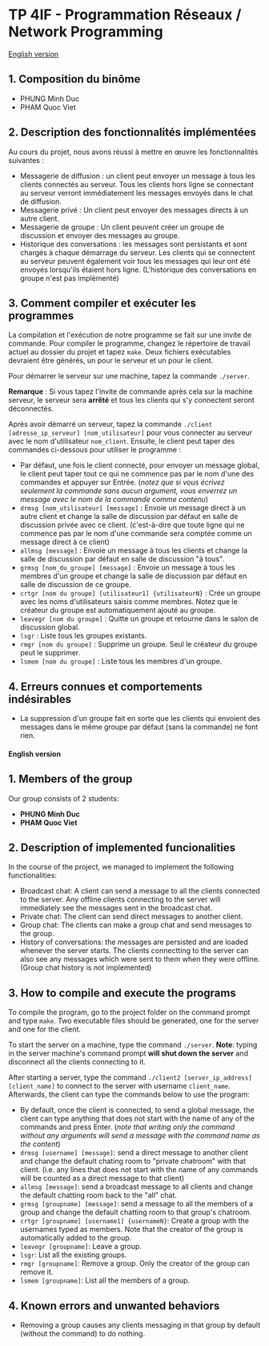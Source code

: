 # TP 4IF - Programmation Réseaux / Network Programming

[English version](#english-version)

## 1. Composition du binôme
- PHUNG Minh Duc
- PHAM Quoc Viet

## 2. Description des fonctionnalités implémentées
Au cours du projet, nous avons réussi à mettre en œuvre les fonctionnalités suivantes :
- Messagerie de diffusion : un client peut envoyer un message à tous les clients connectés au serveur. Tous les clients hors ligne se connectant au serveur verront immédiatement les messages envoyés dans le chat de diffusion.
- Messagerie privé : Un client peut envoyer des messages directs à un autre client.
- Messagerie de groupe : Un client peuvent créer un groupe de discussion et envoyer des messages au groupe.
- Historique des conversations : les messages sont persistants et sont chargés à chaque démarrage du serveur. Les clients qui se connectent au serveur peuvent également voir tous les messages qui leur ont été envoyés lorsqu'ils étaient hors ligne. (L'historique des conversations en groupe n'est pas implémenté)

## 3. Comment compiler et exécuter les programmes
La compilation et l'exécution de notre programme se fait sur une invite de commande.
Pour compiler le programme, changez le répertoire de travail actuel au dossier du projet et tapez `make`. Deux fichiers exécutables devraient être générés, un pour le serveur et un pour le client.

Pour démarrer le serveur sur une machine, tapez la commande `./server`.

**Remarque** : Si vous tapez l'invite de commande après cela sur la machine serveur, le serveur sera **arrêté** et tous les clients qui s'y connectent seront déconnectés.

Après avoir démarré un serveur, tapez la commande `./client [adresse_ip_serveur] [nom_utilisateur]` pour vous connecter au serveur avec le nom d'utilisateur `nom_client`. Ensuite, le client peut taper des commandes ci-dessous pour utiliser le programme :
- Par défaut, une fois le client connecté, pour envoyer un message global, le client peut taper tout ce qui ne commence pas par le nom d'une des commandes et appuyer sur Entrée. (*notez que si vous écrivez seulement la commande sans aucun argument, vous enverrez un message avec le nom de la commande comme contenu*)
- `drmsg [nom_utilisateur] [message]` : Envoie un message direct à un autre client et change la salle de discussion par défaut en salle de discussion privée avec ce client. (c'est-à-dire que toute ligne qui ne commence pas par le nom d'une commande sera comptée comme un message direct à ce client)
- `allmsg [message]` : Envoie un message à tous les clients et change la salle de discussion par défaut en salle de discussion "à tous".
- `grmsg [nom_du_groupe] [message]` : Envoie un message à tous les membres d'un groupe et change la salle de discussion par défaut en salle de discussion de ce groupe.
- `crtgr [nom du groupe] [utilisateur1] {utilisateurN}` : Crée un groupe avec les noms d'utilisateurs saisis comme membres. Notez que le créateur du groupe est automatiquement ajouté au groupe.
- `leavegr [nom du groupe]` : Quitte un groupe et retourne dans le salon de discussion global.
- `lsgr` : Liste tous les groupes existants.
- `rmgr [nom du groupe]` : Supprime un groupe. Seul le créateur du groupe peut le supprimer.
- `lsmem [nom du groupe]` : Liste tous les membres d'un groupe.

## 4. Erreurs connues et comportements indésirables
- La suppression d'un groupe fait en sorte que les clients qui envoient des messages dans le même groupe par défaut (sans la commande) ne font rien.


#### English version
## 1. Members of the group
Our group consists of 2 students:
- **PHUNG Minh Duc**
- **PHAM Quoc Viet**

## 2. Description of implemented funcionalities
In the course of the project, we managed to implement the following functionalities:
- Broadcast chat: A client can send a message to all the clients connected to the server. Any offline clients connecting to the server will immediately see the messages sent in the broadcast chat.
- Private chat: The client can send direct messages to another client.
- Group chat: The clients can make a group chat and send messages to the group.
- History of conversations: the messages are persisted and are loaded whenever the server starts. The clients connectting to the server can also see any messages which were sent to them when they were offline. (Group chat history is not implemented)

## 3. How to compile and execute the programs
To compile the program, go to the project folder on the command prompt and type `make`. Two executable files should be generated, one for the server and one for the client.

To start the server on a machine, type the command `./server`. **Note**: typing in the server machine's command prompt **will shut down the server** and disconnect all the clients connecting to it.

After starting a server, type the command `./client2 [server_ip_address] [client_name]` to connect to the server with username `client_name`. Afterwards, the client can type the commands below to use the program:
- By default, once the client is connected, to send a global message, the client can type anything that does not start with the name of any of the commands and press Enter. (*note that writing only the command without any arguments will send a message with the command name as the content*)
- `drmsg [username] [message]`: send a direct message to another client and change the default chating room to "private chatroom" with that client. (i.e. any lines that does not start with the name of any commands will be counted as a direct message to that client)
- `allmsg [message]`: send a broadcast message to all clients and change the default chatting room back to the "all" chat.
- `grmsg [groupname] [message]`: send a message to all the members of a group and change the default chatting room to that group's chatroom.
- `crtgr [groupname] [username1] {usernameN}`: Create a group with the usernames typed as members. Note that the creator of the group is automatically added to the group.
- `leavegr [groupname]`: Leave a group.
- `lsgr`: List all the existing groups.
- `rmgr [groupname]`: Remove a group. Only the creator of the group can remove it.
- `lsmem [groupname]`: List all the members of a group.

## 4. Known errors and unwanted behaviors
- Removing a group causes any clients messaging in that group by default (without the command) to do nothing.

